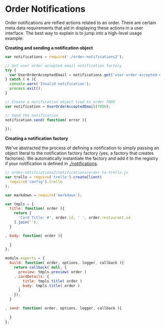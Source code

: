 # Order Notifications

Order notifications are reified actions related to an order.  There are certain meta data requirements that aid in displaying these actions in a user interface. The best way to explain is to jump into a high-level usage example:

__Creating and sending a notification object__

```javascript
var notifications = require('./order-notifications2');

// Get user order accepted email notification factory
try {
  var UserOrderAcceptedEmail = notifications.get('user-order-accepted-email');
} catch ( e ){
  console.warn('Invalid notification');
  process.exit();
}

// Create a notification object tied to order 7000
var notification = UserOrderAcceptedEmail(7000);

// Send the notification
notification.send( function( error ){
  
});
```

__Creating a notification factory__

We've abstracted the process of defining a notification to simply passing an object literal to the notification factory factory (yes, a factory that creates factories). We automatically instantiate the factory and add it to the registry if your notification is defined in [./notifications](./notifications).

```javascript
// order-notifications2/notifications/order-to-trello.js
var trello = require('trello').createClient(
  require('config').trello
);

var markdown = require('markdown');

var tmpls = {
  title: function( order ){
    return [
      'Card Title: #', order.id, ' ', order.restaurant.id
    ].join('');
  }

, body: function( order ){
    
  }
};

module.exports = {
  build: function( order, options, logger, callback ){
    return callback( null, {
      preview: tmpls.preview( order )
    , cardDetails: {
        title: tmpls.title( order )
      , body: tmpls.title( order )
      }
    });
  }

, send: function( order, options, logger, callback ){
    
  }
};
```